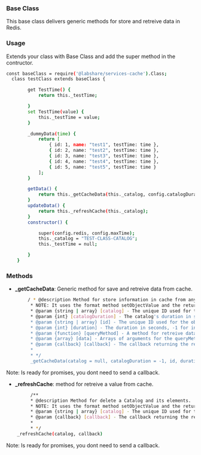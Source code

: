 ### Base Class

This base class delivers generic methods for store and retreive data in Redis.

### Usage

Extends your class with Base Class and add the super method in the contructor.
```sh
const baseClass = require('@labshare/services-cache').Class;
  class testClass extends baseClass {

        get TestTime() {
            return this._testTime;

        }
        set TestTime(value) {
            this._testTime = value;
        }

        _dummyData(time) {
            return [
                { id: 1, name: "test1", testTime: time },
                { id: 2, name: "test2", testTime: time },
                { id: 3, name: "test3", testTime: time },
                { id: 4, name: "test4", testTime: time },
                { id: 5, name: "test5", testTime: time }
            ];
        }

        getData() {
            return this._getCacheData(this._catalog, config.catalogDuration, "TESTClass", config.duration, this._dummyData, [this._testTime]);
        }
        updateData() {
            return this._refreshCache(this._catalog);
        }
        constructor() {

            super(config.redis, config.maxTime);
            this._catalog = "TEST-CLASS-CATALOG";
            this._testTime = null;

        }
    }

```

### Methods
- **_getCacheData**: Generic method for save and retreive data from cache.
```sh
        / * @description Method for store information in cache from any source.
         * NOTE: It uses the format method setObjectValue and the return format method formatObjectValue .
         * @param {string | array} [catalog] - The unique ID used for the catalog in cache.
         * @param {int} [catalogDuration] - The catalog's duration in seconds, -1 for infinite duration.
         * @param {string | array} [id] - The unique ID used for the object in cache.
         * @param {int} [duration] - The duration in seconds, -1 for infinite duration.
         * @param {function} [queryMethod] - A method for retreive data.
         * @param {array} [data] - Arrays of arguments for the queryMethod.
         * @param {callback} [callback] - The callback returning the result of the transaction.
         * 
         * */
         _getCacheData(catalog = null, catalogDuration = -1, id, duration = 60, queryMethod, queryArgs = [null], callback)
```
Note: Is ready for promises, you dont need to send a callback.
- **_refreshCache**: method for retreive a value from cache.
```sh
         /**
         * @description Method for delete a Catalog and its elements.
         * NOTE: It uses the format method setObjectValue and the return format method formatObjectValue .
         * @param {string | array} [catalog] - The unique ID used for the catalog in cache.
         * @param {callback} [callback] - The callback returning the result of the transaction.
         * 
         * */
    _refreshCache(catalog, callback)
```
Note: Is ready for promises, you dont need to send a callback.
